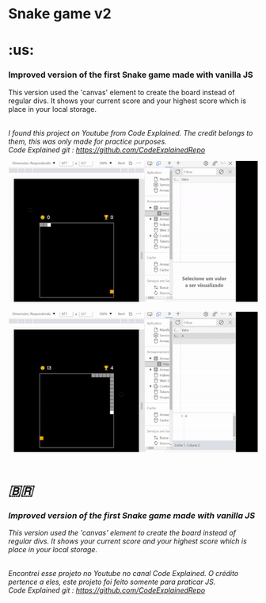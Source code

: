 

<h1>Snake game v2</h1>
<h1>:us:</h1> 
<h3>Improved version of the first Snake game made with vanilla JS</h3>
This version used the 'canvas' element to create the board instead of regular divs. It shows your current score and your
highest score which is place in your local storage.<br><br>

<em>I found this project on Youtube from Code Explained. The credit belongs to them, this was only made for practice purposes.<br>
Code Explained git : https://github.com/CodeExplainedRepo<br>


<img src='teste.gif'/><br><br>
<img src='teste2.gif'/><br><br>


<h1><span>&#x1f1e7;&#x1f1f7;</span></h1>
<h3>Improved version of the first Snake game made with vanilla JS</h3>
This version used the 'canvas' element to create the board instead of regular divs. It shows your current score and your
highest score which is place in your local storage.<br><br>

<em>Encontrei esse projeto no Youtube no canal Code Explained. O crédito pertence a eles, este projeto foi feito somente para praticar JS.<br>
Code Explained git : https://github.com/CodeExplainedRepo
